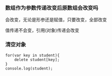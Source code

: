 ### 数组作为参数传递改变后原数组会改变吗

会改变，无论是形参还是赋值，只要改变，全部改变

值传递不会变，引用(对象)传递会改变

### 清空对象

	for(var key in student){
		delete student[key];
	}
	console.log(student);
